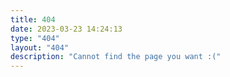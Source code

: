 ```yaml
---
title: 404
date: 2023-03-23 14:24:13
type: "404"
layout: "404"
description: "Cannot find the page you want :("
---
```

